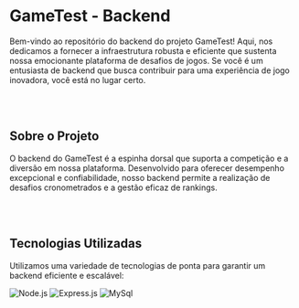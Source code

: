 # GameTest - Backend


Bem-vindo ao repositório do backend do projeto GameTest! Aqui, nos dedicamos a fornecer a infraestrutura robusta e eficiente que sustenta nossa emocionante plataforma de desafios de jogos. Se você é um entusiasta de backend que busca contribuir para uma experiência de jogo inovadora, você está no lugar certo.

</br>  </br>

## Sobre o Projeto

O backend do GameTest é a espinha dorsal que suporta a competição e a diversão em nossa plataforma. Desenvolvido para oferecer desempenho excepcional e confiabilidade, nosso backend permite a realização de desafios cronometrados e a gestão eficaz de rankings.

</br>  </br>

## Tecnologias Utilizadas

Utilizamos uma variedade de tecnologias de ponta para garantir um backend eficiente e escalável:

![Node.js](https://img.shields.io/badge/Node.js-43853D?style=for-the-badge&logo=node.js&logoColor=white)
![Express.js](https://img.shields.io/badge/Express.js-404D59?style=for-the-badge)
![MySql](https://img.shields.io/badge/MySQL-00000F?style=for-the-badge&logo=mysql&logoColor=white)
